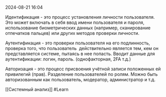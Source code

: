  2024-08-21 16:04

Идентификация - это процесс установления личности пользователя. Это может включать в себя ввод имени пользователя и пароля, использование биометрических данных (например, сканирование отпечатков пальцев) или других методов проверки личности.  

Аутентификация - это проверки пользователя на его подлинность, проверка того, что пользователь  действительно является тем, кем он представляется системе, пытаясь в нее попасть. Вводит данные для аутентификации: логин, пароль. (однофакторная, 2FA т.д.)

Авторизация - это процесс присвоения учётной записи положенных ей привилегий (прав). Разделение пользователей по ролям. Можно быть авторизованным как пользователь, модератор, администратор и т.д.

[[Системный анализ]]
#Learn